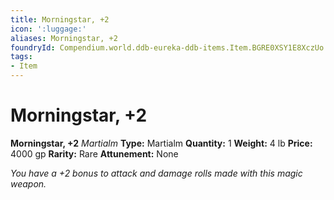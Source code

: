```yaml
---
title: Morningstar, +2
icon: ':luggage:'
aliases: Morningstar, +2
foundryId: Compendium.world.ddb-eureka-ddb-items.Item.BGRE0XSY1E8XczUo
tags:
- Item
---
```


# Morningstar, +2

**Morningstar, +2**
_Martialm_
**Type:** Martialm
**Quantity:** 1
**Weight:** 4 lb
**Price:** 4000 gp
**Rarity:** Rare
**Attunement:** None

*You have a +2 bonus to attack and damage rolls made with this magic weapon.*